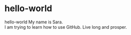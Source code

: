 # hello-world
hello-world
My name is Sara.  
I am trying to learn how to use GitHub.
Live long and prosper.
